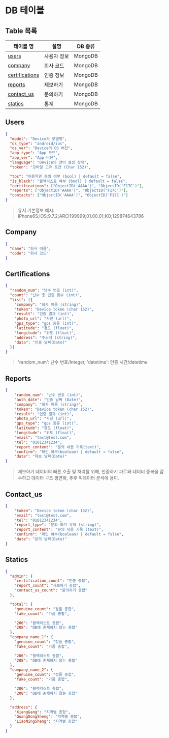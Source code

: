 DB 테이블
===============

Table 목록
------------
테이블 명 | 설명 | DB 종류
--------|-----|------
[users](https://github.com/zaiyou12/brandsafer-api-server/blob/master/docs/db.md#users)|사용자 정보 | MongoDB
[company](https://github.com/zaiyou12/brandsafer-api-server/blob/master/docs/db.md#company)| 회사 코드 | MongoDB
[certifications](https://github.com/zaiyou12/brandsafer-api-server/blob/master/docs/db.md#certifications) | 인증 정보 | MongoDB
[reports](https://github.com/zaiyou12/brandsafer-api-server/blob/master/docs/db.md#reports) | 제보하기 | MongoDB
[contact_us](https://github.com/zaiyou12/brandsafer-api-server/blob/master/docs/db.md#contact_us) | 문의하기 | MongoDB
[statics](https://github.com/zaiyou12/brandsafer-api-server/blob/master/docs/db.md#statics) | 통계 | MongoDB

Users
------------
```json
{
  "model": "Device의 모델명",
  "os_type": "android/ios",
  "os_ver": "Device의 OS 버전",
  "app_type": "App 코드",
  "app_ver": "App 버전",
  "language": "Device의 언어 설정 상태",
  "token": "모바일 고유 토큰 (Char 152)",

  "tos": "이용약관 동의 여부 (bool) | default = false",
  "is_black": "블랙리스트 여부 (bool) | default = false",
  "certifications": ["ObjectID('AAAA')", "ObjectID('F17C')"],
  "reports": ["ObjectID('AAAA')", "ObjectID('F17C')"],
  "contacts": ["ObjectID('AAAA')", "ObjectID('F17C')"]
}
```

> 유저 기본정보 예시: iPhone6S;iOS;9.7.2;ARCI199999;01.00.01;KO;129874643786

Company
------------
```json
{
  "name": "회사 이름",
  "code": "회사 코드"
}
```

Certifications
------------
```json
{
  "random_num": "난수 번호 (int)",
  "count": "난수 총 인증 횟수 (int)",
  "list": [{
    "company": "회사 이름 (string)",
    "token": "Device token (char 152)",
    "result": "인증 결과 (int)",
    "photo_url": "사진 (url)",
    "gps_type": "gps 종류 (int)",
    "latitude": "경도 (float)",
    "longitude": "위도 (float)",
    "address": "주소지 (string)",
    "data": "인증 날짜(Date)"
  }]
}
```

> 'random_num': 난수 번호/Integer, 'datetime': 인증 시간/datetime

Reports
------------
```json
{
    "random_num": "난수 번호 (int)",
    "auth_date": "인증 날짜 (Date)",
    "company": "회사 이름 (string)",
    "token": "Device token (char 152)",
    "result": "인증 결과 (int)",
    "photo_url": "사진 (url)",
    "gps_type": "gps 종류 (int)",
    "latitude": "경도 (float)",
    "longitude": "위도 (float)",
    "email": "test@test.com",
    "tel": "01012341234",
    "report_content": "문의 내용 기록(text)",
    "confirm": "확인 여부(boolean) | default = false",
    "date": "제보 날짜(Date)"
}
```

> 제보하기 데이터의 빠른 호출 및 처리를 위해, 인증하기 파트와 데이터 중복을 감수하고 데이터 구조 평면화, 추후 빅데이터 분석에 용이.

Contact_us
------------
```json
{
    "token": "Device token (char 152)",
    "email": "test@test.com",
    "tel": "01012341234",
    "report_type": "문의 하기 유형 (string)",
    "report_content": "문의 내용 기록 (text)",
    "confirm": "확인 여부(boolean) | default = false",
    "date": "문의 날짜(Date)"
}
```

Statics
------------
```json
{
  "admin": {
    "certification_count": "인증 총합",
    "report_count": "제보하기 총합",
    "contact_us_count": "문의하기 총합"
  },

  "total": {
    "genuine_count": "정품 총합",
    "fake_count": "가품 총합",

    "206": "블랙리스트 총합",
    "208": "DB에 존재하지 않는 총합"
  },
  "company_name_1": {
    "genuine_count": "정품 총합",
    "fake_count": "가품 총합",

    "206": "블랙리스트 총합",
    "208": "DB에 존재하지 않는 총합"
  },
  "company_name_2": {
    "genuine_count": "정품 총합",
    "fake_count": "가품 총합",

    "206": "블랙리스트 총합",
    "208": "DB에 존재하지 않는 총합"
  },

  "address": {
    "XiangGang": "지역별 총합",
    "GuangDongSheng": "지역별 총합",
    "LiaoNingSheng": "지역별 총합"
  }
}
```